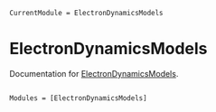 ```@meta
CurrentModule = ElectronDynamicsModels
```

# ElectronDynamicsModels

Documentation for [ElectronDynamicsModels](https://github.com/SebastianM-C/ElectronDynamicsModels.jl).

```@index
```

```@autodocs
Modules = [ElectronDynamicsModels]
```
